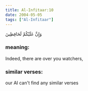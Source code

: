 ```yaml
---
title: Al-Infitaar:10
date: 2004-05-05
tags: ["Al-Infitaar"]
---
```

وَإِنَّ عَلَيْكُمْ لَحَافِظِينَ
### meaning: 
Indeed, there are over you watchers,
### similar verses: 

our AI can't find any similar verses




